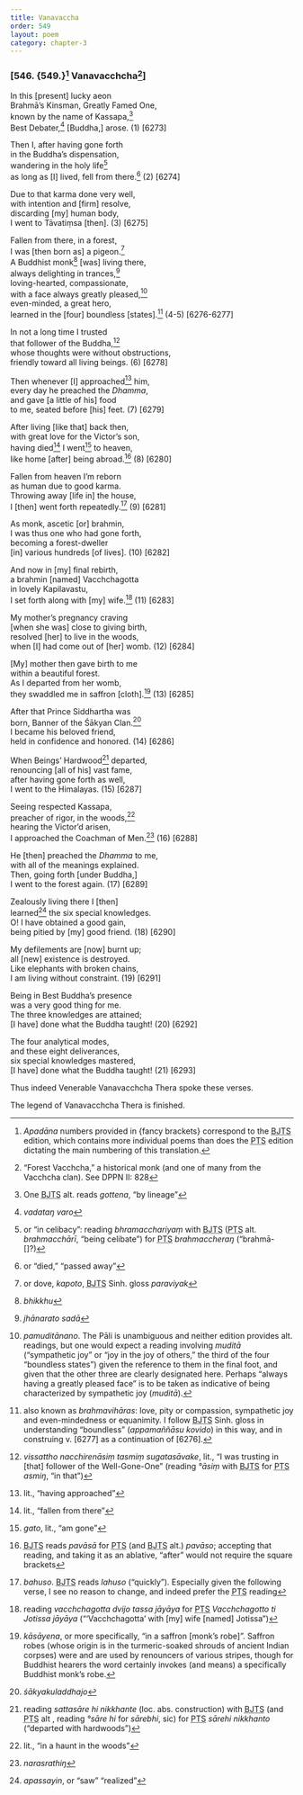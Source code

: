 ```yaml
---
title: Vanavaccha
order: 549
layout: poem
category: chapter-3
---
```


### \[546. {549.}[^1] Vanava<span class="diacritics" data-state="on">c</span><span class="no-diacritics" data-state="off">ch</span>cha[^2]\]

In this \[present\] lucky aeon  
Brahmā’s Kinsman, Greatly Famed One,  
known by the name of Kassapa,[^3]  
Best Debater,[^4] \[Buddha,\] arose. (1) \[6273\]

Then I, after having gone forth  
in the Buddha’s dispensation,  
wandering in the holy life[^5]  
as long as \[I\] lived, fell from there.[^6] (2) \[6274\]

Due to that karma done very well,  
with intention and \[firm\] resolve,  
discarding \[my\] human body,  
I went to Tāvatiṃsa \[then\]. (3) \[6275\]

Fallen from there, in a forest,  
I was \[then born as\] a pigeon.[^7]  
A Buddhist monk[^8] \[was\] living there,  
always delighting in trances,[^9]  
loving-hearted, compassionate,  
with a face always greatly pleased,[^10]  
even-minded, a great hero,  
learned in the \[four\] boundless \[states\].[^11] (4-5) \[6276-6277\]

In not a long time I trusted  
that follower of the Buddha,[^12]  
whose thoughts were without obstructions,  
friendly toward all living beings. (6) \[6278\]

Then whenever \[I\] approached[^13] him,  
every day he preached the *Dhamma*,  
and gave \[a little of his\] food  
to me, seated before \[his\] feet. (7) \[6279\]

After living \[like that\] back then,  
with great love for the Victor’s son,  
having died[^14] I went[^15] to heaven,  
like home \[after\] being abroad.[^16] (8) \[6280\]

Fallen from heaven I’m reborn  
as human due to good karma.  
Throwing away \[life in\] the house,  
I \[then\] went forth repeatedly.[^17] (9) \[6281\]

As monk, ascetic \[or\] brahmin,  
I was thus one who had gone forth,  
becoming a forest-dweller  
\[in\] various hundreds \[of lives\]. (10) \[6282\]

And now in \[my\] final rebirth,  
a brahmin \[named\] Va<span class="diacritics" data-state="on">c</span><span class="no-diacritics" data-state="off">ch</span>chagotta  
in lovely Kapilavastu,  
I set forth along with \[my\] wife.[^18] (11) \[6283\]

My mother’s pregnancy craving  
\[when she was\] close to giving birth,  
resolved \[her\] to live in the woods,  
when \[I\] had come out of \[her\] womb. (12) \[6284\]

\[My\] mother then gave birth to me  
within a beautiful forest.  
As I departed from her womb,  
they swaddled me in saffron \[cloth\].[^19] (13) \[6285\]

After that Prince Siddhartha was  
born, Banner of the Śākyan Clan.[^20]  
I became his beloved friend,  
held in confidence and honored. (14) \[6286\]

When Beings’ Hardwood[^21] departed,  
renouncing \[all of his\] vast fame,  
after having gone forth as well,  
I went to the Himalayas. (15) \[6287\]

Seeing respected Kassapa,  
preacher of rigor, in the woods,[^22]  
hearing the Victor’d arisen,  
I approached the Coachman of Men.[^23] (16) \[6288\]

He \[then\] preached the *Dhamma* to me,  
with all of the meanings explained.  
Then, going forth \[under Buddha,\]  
I went to the forest again. (17) \[6289\]

Zealously living there I \[then\]  
learned[^24] the six special knowledges.  
O! I have obtained a good gain,  
being pitied by \[my\] good friend. (18) \[6290\]

My defilements are \[now\] burnt up;  
all \[new\] existence is destroyed.  
Like elephants with broken chains,  
I am living without constraint. (19) \[6291\]

Being in Best Buddha’s presence  
was a very good thing for me.  
The three knowledges are attained;  
\[I have\] done what the Buddha taught! (20) \[6292\]

The four analytical modes,  
and these eight deliverances,  
six special knowledges mastered,  
\[I have\] done what the Buddha taught! (21) \[6293\]

Thus indeed Venerable Vanava<span class="diacritics" data-state="on">c</span><span class="no-diacritics" data-state="off">ch</span>cha Thera spoke these verses.

The legend of Vanava<span class="diacritics" data-state="on">c</span><span class="no-diacritics" data-state="off">ch</span>cha Thera is finished.

[^1]: *Apadāna* numbers provided in {fancy brackets} correspond to the <abbr title="Buddha Jayanthi Tripitaka Series">BJTS</abbr> edition, which contains more individual poems than does the <abbr title="Pali Text Society">PTS</abbr> edition dictating the main numbering of this translation.

[^2]: “Forest Va<span class="diacritics" data-state="on">c</span><span class="no-diacritics" data-state="off">ch</span>cha,” a historical monk (and one of many from the Va<span class="diacritics" data-state="on">c</span><span class="no-diacritics" data-state="off">ch</span>cha clan). See DPPN II: 828

[^3]: One <abbr title="Buddha Jayanthi Tripitaka Series">BJTS</abbr> alt. reads *gottena*, “by lineage”

[^4]: *vadataŋ varo*

[^5]: or “in celibacy”: reading *bhrama<span class="diacritics" data-state="on">c</span><span class="no-diacritics" data-state="off">ch</span>ariyaṃ* with <abbr title="Buddha Jayanthi Tripitaka Series">BJTS</abbr> (<abbr title="Pali Text Society">PTS</abbr> alt. *brahma<span class="diacritics" data-state="on">c</span><span class="no-diacritics" data-state="off">ch</span>ārī*, “being celibate”) for <abbr title="Pali Text Society">PTS</abbr> *brahma<span class="diacritics" data-state="on">c</span><span class="no-diacritics" data-state="off">ch</span>eraŋ* (“brahmā-\[\]?)

[^6]: or “died,” “passed away”

[^7]: or dove, *kapoto*, <abbr title="Buddha Jayanthi Tripitaka Series">BJTS</abbr> Sinh. gloss *paraviyak*

[^8]: *bhikkhu*

[^9]: *jhānarato sadā*

[^10]: *pamuditānano*. The Pāli is unambiguous and neither edition provides alt. readings, but one would expect a reading involving *muditā* (“sympathetic joy” or “joy in the joy of others,” the third of the four “boundless states”) given the reference to them in the final foot, and given that the other three are clearly designated here. Perhaps “always having a greatly pleased face” is to be taken as indicative of being characterized by sympathetic joy (*muditā*).

[^11]: also known as *brahmavihāras*: love, pity or compassion, sympathetic joy and even-mindedness or equanimity. I follow <abbr title="Buddha Jayanthi Tripitaka Series">BJTS</abbr> Sinh. gloss in understanding “boundless” (*appamaññāsu kovido*) in this way, and in construing v. \[6277\] as a continuation of \[6276\].

[^12]: *vissattho na<span class="diacritics" data-state="on">c</span><span class="no-diacritics" data-state="off">ch</span>irenāsiṃ tasmiṃ sugatasāvake*, lit., “I was trusting in \[that\] follower of the Well-Gone-One” (reading *°āsiṃ* with <abbr title="Buddha Jayanthi Tripitaka Series">BJTS</abbr> for <abbr title="Pali Text Society">PTS</abbr> *asmiŋ*, “in that”)

[^13]: lit., “having approached”

[^14]: lit., “fallen from there”

[^15]: *gato*, lit., “am gone”

[^16]: <abbr title="Buddha Jayanthi Tripitaka Series">BJTS</abbr> reads *pavāsā* for <abbr title="Pali Text Society">PTS</abbr> (and <abbr title="Buddha Jayanthi Tripitaka Series">BJTS</abbr> alt.) *pavāso*; accepting that reading, and taking it as an ablative, “after” would not require the square brackets

[^17]: *bahuso*. <abbr title="Buddha Jayanthi Tripitaka Series">BJTS</abbr> reads *lahuso* (“quickly”). Especially given the following verse, I see no reason to change, and indeed prefer the <abbr title="Pali Text Society">PTS</abbr> reading

[^18]: reading *va<span class="diacritics" data-state="on">c</span><span class="no-diacritics" data-state="off">ch</span>chagotta dvijo tassa jāyāya* for <abbr title="Pali Text Society">PTS</abbr> *Va<span class="diacritics" data-state="on">c</span><span class="no-diacritics" data-state="off">ch</span>chagotto ti Jotissa jāyāya* (“‘Va<span class="diacritics" data-state="on">c</span><span class="no-diacritics" data-state="off">ch</span>chagotta’ with \[my\] wife \[named\] Jotissa”)

[^19]: *kāsāyena*, or more specifically, “in a saffron \[monk’s robe\]”. Saffron robes (whose origin is in the turmeric-soaked shrouds of ancient Indian corpses) were and are used by renouncers of various stripes, though for Buddhist hearers the word certainly invokes (and means) a specifically Buddhist monk’s robe.

[^20]: *śākyakuladdhajo*

[^21]: reading *sattasāre hi nikkhante* (loc. abs. construction) with <abbr title="Buddha Jayanthi Tripitaka Series">BJTS</abbr> (and <abbr title="Pali Text Society">PTS</abbr> alt , reading *°sāre hi* for *sārebhi*, sic) for <abbr title="Pali Text Society">PTS</abbr> *sārehi nikkhanto* (“departed with hardwoods”)

[^22]: lit., “in a haunt in the woods”

[^23]: *narasrathiŋ*

[^24]: *apassayin*, or “saw” “realized”
